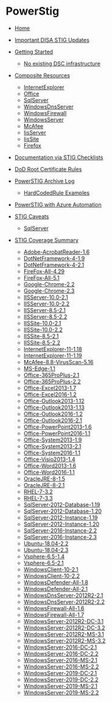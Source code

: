 # PowerStig

* [Home][home]
* [Important DISA STIG Updates][disastigchanges]
* [Getting Started][gettingstarted]
  * [No existing DSC infrastructure][DscGettingStarted]
* [Composite Resources][compositeresources]
  * [InternetExplorer][InternetExplorer]
  * [Office][Office]
  * [SqlServer][sqlserver]
  * [WindowsDnsServer][windowsdnsserver]
  * [WindowsFirewall][windowsfirewall]
  * [WindowsServer][windowsserver]
  * [McAfee][McAfee]
  * [IisServer][IisServer]
  * [IisSite][IisSite]
  * [Firefox][Firefox]

* [Documentation via STIG Checklists][Documentation-via-STIG-Checklists]
* [DoD Root Certificate Rules][DoD-Root-Certificate-Rules]
* [PowerSTIG Archive Log][powerstigarchivelog]
  * [HardCodedRule Examples][hardcodedexamples]
* [PowerSTIG with Azure Automation][powerstigwithazureautomation]
* [STIG Caveats][stigcaveats]
  * [SqlServer][sqlservercaveats]
* [STIG Coverage Summary][stigcoveragesummary]
  * [Adobe-AcrobatReader-1.6][AdobeAcrobatReader16]
  * [DotNetFramework-4-1.9][DotNetFramework419]
  * [DotNetFramework-4-2.1][DotNetFramework421]
  * [FireFox-All-4.29][FireFoxAll429]
  * [FireFox-All-5.1][FireFoxAll51]
  * [Google-Chrome-2.2][GoogleChrome22]
  * [Google-Chrome-2.3][GoogleChrome23]
  * [IISServer-10.0-2.1][IISServer10021]
  * [IISServer-10.0-2.2][IISServer10022]
  * [IISServer-8.5-2.1][IISServer8521]
  * [IISServer-8.5-2.2][IISServer8522]
  * [IISSite-10.0-2.1][IISSite10021]
  * [IISSite-10.0-2.2][IISSite10022]
  * [IISSite-8.5-2.1][IISSite8521]
  * [IISSite-8.5-2.2][IISSite8522]
  * [InternetExplorer-11-1.18][InternetExplorer11118]
  * [InternetExplorer-11-1.19][InternetExplorer11119]
  * [McAfee-8.8-VirusScan-5.16][McAfee88VirusScan516]
  * [MS-Edge-1.1][MSEdge11]
  * [Office-365ProPlus-2.1][Office365ProPlus21]
  * [Office-365ProPlus-2.2][Office365ProPlus22]
  * [Office-Excel2013-1.7][OfficeExcel201317]
  * [Office-Excel2016-1.2][OfficeExcel201612]
  * [Office-Outlook2013-1.12][OfficeOutlook2013112]
  * [Office-Outlook2013-1.13][OfficeOutlook2013113]
  * [Office-Outlook2016-1.2][OfficeOutlook201612]
  * [Office-Outlook2016-2.1][OfficeOutlook201621]
  * [Office-PowerPoint2013-1.6][OfficePowerPoint201316]
  * [Office-PowerPoint2016-1.1][OfficePowerPoint201611]
  * [Office-System2013-1.9][OfficeSystem201319]
  * [Office-System2013-2.1][OfficeSystem201321]
  * [Office-System2016-1.1][OfficeSystem201611]
  * [Office-Visio2013-1.4][OfficeVisio201314]
  * [Office-Word2013-1.6][OfficeWord201316]
  * [Office-Word2016-1.1][OfficeWord201611]
  * [OracleJRE-8-1.5][OracleJRE815]
  * [OracleJRE-8-2.1][OracleJRE821]
  * [RHEL-7-3.2][RHEL732]
  * [RHEL-7-3.3][RHEL733]
  * [SqlServer-2012-Database-1.19][SqlServer2012Database119]
  * [SqlServer-2012-Database-1.20][SqlServer2012Database120]
  * [SqlServer-2012-Instance-1.19][SqlServer2012Instance119]
  * [SqlServer-2012-Instance-1.20][SqlServer2012Instance120]
  * [SqlServer-2016-Instance-2.2][SqlServer2016Instance22]
  * [SqlServer-2016-Instance-2.3][SqlServer2016Instance23]
  * [Ubuntu-18.04-2.2][Ubuntu180422]
  * [Ubuntu-18.04-2.3][Ubuntu180423]
  * [Vsphere-6.5-1.4][Vsphere6514]
  * [Vsphere-6.5-2.1][Vsphere6521]
  * [WindowsClient-10-2.1][WindowsClient1021]
  * [WindowsClient-10-2.2][WindowsClient1022]
  * [WindowsDefender-All-1.8][WindowsDefenderAll18]
  * [WindowsDefender-All-2.1][WindowsDefenderAll21]
  * [WindowsDnsServer-2012R2-2.1][WindowsDnsServer2012R221]
  * [WindowsDnsServer-2012R2-2.2][WindowsDnsServer2012R222]
  * [WindowsFirewall-All-1.6][WindowsFirewallAll16]
  * [WindowsFirewall-All-1.7][WindowsFirewallAll17]
  * [WindowsServer-2012R2-DC-3.1][WindowsServer2012R2DC31]
  * [WindowsServer-2012R2-DC-3.2][WindowsServer2012R2DC32]
  * [WindowsServer-2012R2-MS-3.1][WindowsServer2012R2MS31]
  * [WindowsServer-2012R2-MS-3.2][WindowsServer2012R2MS32]
  * [WindowsServer-2016-DC-2.1][WindowsServer2016DC21]
  * [WindowsServer-2016-DC-2.2][WindowsServer2016DC22]
  * [WindowsServer-2016-MS-2.1][WindowsServer2016MS21]
  * [WindowsServer-2016-MS-2.2][WindowsServer2016MS22]
  * [WindowsServer-2019-DC-2.1][WindowsServer2019DC21]
  * [WindowsServer-2019-DC-2.2][WindowsServer2019DC22]
  * [WindowsServer-2019-MS-2.1][WindowsServer2019MS21]
  * [WindowsServer-2019-MS-2.2][WindowsServer2019MS22]

[home]:                              https://github.com/Microsoft/PowerStig/wiki/home
[convert]:                           https://github.com/Microsoft/PowerStig/wiki/Convert
[stig]:                              https://github.com/Microsoft/PowerStig/wiki/Stig
[disastigchanges]:                   https://github.com/Microsoft/PowerStig/wiki/DisaStigChanges
[compositeresources]:                https://github.com/Microsoft/PowerStig/wiki/CompositeResources
[gettingstarted]:                    https://github.com/Microsoft/PowerStig/wiki/GettingStarted
[InternetExplorer]:                  https://github.com/Microsoft/PowerStig/wiki/InternetExplorer
[office]:                            https://github.com/Microsoft/PowerStig/wiki/Office
[sqlserver]:                         https://github.com/Microsoft/PowerStig/wiki/SqlServer
[windowsdnsserver]:                  https://github.com/Microsoft/PowerStig/wiki/WindowsDnsServer
[windowsfirewall]:                   https://github.com/Microsoft/PowerStig/wiki/WindowsFirewall
[windowsserver]:                     https://github.com/Microsoft/PowerStig/wiki/WindowsServer
[mcafee]:                            https://github.com/Microsoft/PowerStig/wiki/Mcafee
[IisServer]:                         https://github.com/Microsoft/PowerStig/wiki/IisServer
[IisSite]:                           https://github.com/Microsoft/PowerStig/wiki/IisSite
[Firefox]:                           https://github.com/Microsoft/PowerStig/wiki/firefox
[Documentation-via-STIG-Checklists]: https://github.com/microsoft/PowerStig/wiki/Documentation-via-STIG-Checklists
[DoD-Root-Certificate-Rules]:        https://github.com/microsoft/PowerStig/wiki/DoD-Root-Certificate-Rules
[powerstigarchivelog]:               https://github.com/Microsoft/PowerStig/wiki/PowerSTIGArchiveLog
[hardcodedexamples]:                 https://github.com/Microsoft/PowerStig/wiki/PowerSTIGArchiveLog#HardCodedRule-Examples
[powerstigwithazureautomation]:      https://github.com/microsoft/PowerStig/wiki/PowerSTIG-With-Azure-Automation
[stigcaveats]:                       https://github.com/Microsoft/PowerStig/wiki/StigCaveats
[sqlservercaveats]:                  https://github.com/Microsoft/PowerStig/wiki/StigCaveats#sqlserver-2012
[DscGettingStarted]:                 https://github.com/Microsoft/PowerStig/wiki/DscGettingStarted
[DscAzureAutomation]:                https://github.com/Microsoft/PowerStig/wiki/DscAzureAutomation
[DscAzureVirtualMachine]:            https://github.com/Microsoft/PowerStig/wiki/DscAzureVirtualMachine
[stigcoveragesummary]:               https://github.com/Microsoft/PowerStig/wiki/StigCoverageSummary
[AdobeAcrobatReader16]: https://github.com/Microsoft/PowerStig/wiki/Adobe-AcrobatReader-1.6
[DotNetFramework419]: https://github.com/Microsoft/PowerStig/wiki/DotNetFramework-4-1.9
[DotNetFramework421]: https://github.com/Microsoft/PowerStig/wiki/DotNetFramework-4-2.1
[FireFoxAll429]: https://github.com/Microsoft/PowerStig/wiki/FireFox-All-4.29
[FireFoxAll51]: https://github.com/Microsoft/PowerStig/wiki/FireFox-All-5.1
[GoogleChrome22]: https://github.com/Microsoft/PowerStig/wiki/Google-Chrome-2.2
[GoogleChrome23]: https://github.com/Microsoft/PowerStig/wiki/Google-Chrome-2.3
[IISServer10021]: https://github.com/Microsoft/PowerStig/wiki/IISServer-10.0-2.1
[IISServer10022]: https://github.com/Microsoft/PowerStig/wiki/IISServer-10.0-2.2
[IISServer8521]: https://github.com/Microsoft/PowerStig/wiki/IISServer-8.5-2.1
[IISServer8522]: https://github.com/Microsoft/PowerStig/wiki/IISServer-8.5-2.2
[IISSite10021]: https://github.com/Microsoft/PowerStig/wiki/IISSite-10.0-2.1
[IISSite10022]: https://github.com/Microsoft/PowerStig/wiki/IISSite-10.0-2.2
[IISSite8521]: https://github.com/Microsoft/PowerStig/wiki/IISSite-8.5-2.1
[IISSite8522]: https://github.com/Microsoft/PowerStig/wiki/IISSite-8.5-2.2
[InternetExplorer11118]: https://github.com/Microsoft/PowerStig/wiki/InternetExplorer-11-1.18
[InternetExplorer11119]: https://github.com/Microsoft/PowerStig/wiki/InternetExplorer-11-1.19
[McAfee88VirusScan516]: https://github.com/Microsoft/PowerStig/wiki/McAfee-8.8-VirusScan-5.16
[MSEdge11]: https://github.com/Microsoft/PowerStig/wiki/MS-Edge-1.1
[Office365ProPlus21]: https://github.com/Microsoft/PowerStig/wiki/Office-365ProPlus-2.1
[Office365ProPlus22]: https://github.com/Microsoft/PowerStig/wiki/Office-365ProPlus-2.2
[OfficeExcel201317]: https://github.com/Microsoft/PowerStig/wiki/Office-Excel2013-1.7
[OfficeExcel201612]: https://github.com/Microsoft/PowerStig/wiki/Office-Excel2016-1.2
[OfficeOutlook2013112]: https://github.com/Microsoft/PowerStig/wiki/Office-Outlook2013-1.12
[OfficeOutlook2013113]: https://github.com/Microsoft/PowerStig/wiki/Office-Outlook2013-1.13
[OfficeOutlook201612]: https://github.com/Microsoft/PowerStig/wiki/Office-Outlook2016-1.2
[OfficeOutlook201621]: https://github.com/Microsoft/PowerStig/wiki/Office-Outlook2016-2.1
[OfficePowerPoint201316]: https://github.com/Microsoft/PowerStig/wiki/Office-PowerPoint2013-1.6
[OfficePowerPoint201611]: https://github.com/Microsoft/PowerStig/wiki/Office-PowerPoint2016-1.1
[OfficeSystem201319]: https://github.com/Microsoft/PowerStig/wiki/Office-System2013-1.9
[OfficeSystem201321]: https://github.com/Microsoft/PowerStig/wiki/Office-System2013-2.1
[OfficeSystem201611]: https://github.com/Microsoft/PowerStig/wiki/Office-System2016-1.1
[OfficeVisio201314]: https://github.com/Microsoft/PowerStig/wiki/Office-Visio2013-1.4
[OfficeWord201316]: https://github.com/Microsoft/PowerStig/wiki/Office-Word2013-1.6
[OfficeWord201611]: https://github.com/Microsoft/PowerStig/wiki/Office-Word2016-1.1
[OracleJRE815]: https://github.com/Microsoft/PowerStig/wiki/OracleJRE-8-1.5
[OracleJRE821]: https://github.com/Microsoft/PowerStig/wiki/OracleJRE-8-2.1
[RHEL732]: https://github.com/Microsoft/PowerStig/wiki/RHEL-7-3.2
[RHEL733]: https://github.com/Microsoft/PowerStig/wiki/RHEL-7-3.3
[SqlServer2012Database119]: https://github.com/Microsoft/PowerStig/wiki/SqlServer-2012-Database-1.19
[SqlServer2012Database120]: https://github.com/Microsoft/PowerStig/wiki/SqlServer-2012-Database-1.20
[SqlServer2012Instance119]: https://github.com/Microsoft/PowerStig/wiki/SqlServer-2012-Instance-1.19
[SqlServer2012Instance120]: https://github.com/Microsoft/PowerStig/wiki/SqlServer-2012-Instance-1.20
[SqlServer2016Instance22]: https://github.com/Microsoft/PowerStig/wiki/SqlServer-2016-Instance-2.2
[SqlServer2016Instance23]: https://github.com/Microsoft/PowerStig/wiki/SqlServer-2016-Instance-2.3
[Ubuntu180422]: https://github.com/Microsoft/PowerStig/wiki/Ubuntu-18.04-2.2
[Ubuntu180423]: https://github.com/Microsoft/PowerStig/wiki/Ubuntu-18.04-2.3
[Vsphere6514]: https://github.com/Microsoft/PowerStig/wiki/Vsphere-6.5-1.4
[Vsphere6521]: https://github.com/Microsoft/PowerStig/wiki/Vsphere-6.5-2.1
[WindowsClient1021]: https://github.com/Microsoft/PowerStig/wiki/WindowsClient-10-2.1
[WindowsClient1022]: https://github.com/Microsoft/PowerStig/wiki/WindowsClient-10-2.2
[WindowsDefenderAll18]: https://github.com/Microsoft/PowerStig/wiki/WindowsDefender-All-1.8
[WindowsDefenderAll21]: https://github.com/Microsoft/PowerStig/wiki/WindowsDefender-All-2.1
[WindowsDnsServer2012R221]: https://github.com/Microsoft/PowerStig/wiki/WindowsDnsServer-2012R2-2.1
[WindowsDnsServer2012R222]: https://github.com/Microsoft/PowerStig/wiki/WindowsDnsServer-2012R2-2.2
[WindowsFirewallAll16]: https://github.com/Microsoft/PowerStig/wiki/WindowsFirewall-All-1.6
[WindowsFirewallAll17]: https://github.com/Microsoft/PowerStig/wiki/WindowsFirewall-All-1.7
[WindowsServer2012R2DC31]: https://github.com/Microsoft/PowerStig/wiki/WindowsServer-2012R2-DC-3.1
[WindowsServer2012R2DC32]: https://github.com/Microsoft/PowerStig/wiki/WindowsServer-2012R2-DC-3.2
[WindowsServer2012R2MS31]: https://github.com/Microsoft/PowerStig/wiki/WindowsServer-2012R2-MS-3.1
[WindowsServer2012R2MS32]: https://github.com/Microsoft/PowerStig/wiki/WindowsServer-2012R2-MS-3.2
[WindowsServer2016DC21]: https://github.com/Microsoft/PowerStig/wiki/WindowsServer-2016-DC-2.1
[WindowsServer2016DC22]: https://github.com/Microsoft/PowerStig/wiki/WindowsServer-2016-DC-2.2
[WindowsServer2016MS21]: https://github.com/Microsoft/PowerStig/wiki/WindowsServer-2016-MS-2.1
[WindowsServer2016MS22]: https://github.com/Microsoft/PowerStig/wiki/WindowsServer-2016-MS-2.2
[WindowsServer2019DC21]: https://github.com/Microsoft/PowerStig/wiki/WindowsServer-2019-DC-2.1
[WindowsServer2019DC22]: https://github.com/Microsoft/PowerStig/wiki/WindowsServer-2019-DC-2.2
[WindowsServer2019MS21]: https://github.com/Microsoft/PowerStig/wiki/WindowsServer-2019-MS-2.1
[WindowsServer2019MS22]: https://github.com/Microsoft/PowerStig/wiki/WindowsServer-2019-MS-2.2
